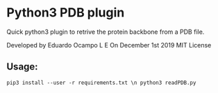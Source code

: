# Python3 PDB plugin

Quick python3 plugin to retrive the protein backbone from a PDB file.

Developed by Eduardo Ocampo L E
On December 1st 2019
MIT License

## Usage:
`
pip3 install --user -r requirements.txt
\n
python3 readPDB.py
`
